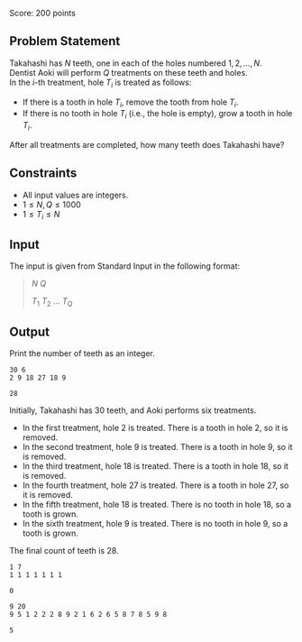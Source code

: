 Score: $200$ points

## Problem Statement

Takahashi has $N$ teeth, one in each of the holes numbered $1, 2, \dots, N$.<br>
Dentist Aoki will perform $Q$ treatments on these teeth and holes.<br>
In the $i$-th treatment, hole $T_i$ is treated as follows:

- If there is a tooth in hole $T_i$, remove the tooth from hole $T_i$.
- If there is no tooth in hole $T_i$ (i.e., the hole is empty), grow a tooth in hole $T_i$.

After all treatments are completed, how many teeth does Takahashi have?

## Constraints

- All input values are integers.
- $1 \le N, Q \le 1000$
- $1 \le T_i \le N$

## Input

The input is given from Standard Input in the following format:

> $N$ $Q$
> 
> $T_1$ $T_2$ $\dots$ $T_Q$

## Output

Print the number of teeth as an integer.

```input1
30 6
2 9 18 27 18 9
```

```output1
28
```

Initially, Takahashi has $30$ teeth, and Aoki performs six treatments.

- In the first treatment, hole $2$ is treated. There is a tooth in hole $2$, so it is removed.
- In the second treatment, hole $9$ is treated. There is a tooth in hole $9$, so it is removed.
- In the third treatment, hole $18$ is treated. There is a tooth in hole $18$, so it is removed.
- In the fourth treatment, hole $27$ is treated. There is a tooth in hole $27$, so it is removed.
- In the fifth treatment, hole $18$ is treated. There is no tooth in hole $18$, so a tooth is grown.
- In the sixth treatment, hole $9$ is treated. There is no tooth in hole $9$, so a tooth is grown.

The final count of teeth is $28$.

```input2
1 7
1 1 1 1 1 1 1
```

```output2
0
```

```input3
9 20
9 5 1 2 2 2 8 9 2 1 6 2 6 5 8 7 8 5 9 8
```

```output3
5
```